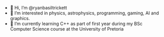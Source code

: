 - 👋 Hi, I’m @ryanbasiltrickett
- 👀 I’m interested in physics, astrophysics, programming, gaming, AI and graphics.
- 🌱 I’m currently learning C++ as part of first year during my BSc Computer Science course at the University of Pretoria

<!---
ryanbasiltrickett/ryanbasiltrickett is a ✨ special ✨ repository because its `README.md` (this file) appears on your GitHub profile.
You can click the Preview link to take a look at your changes.
--->

